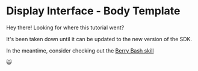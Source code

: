 # Display Interface - Body Template

Hey there! Looking for where this tutorial went? 

It's been taken down until it can be updated to the new version of the SDK.

In the meantime, consider checking out the [Berry Bash skill](https://github.com/alexa/skill-sample-nodejs-berry-bash)

:smiley_cat: